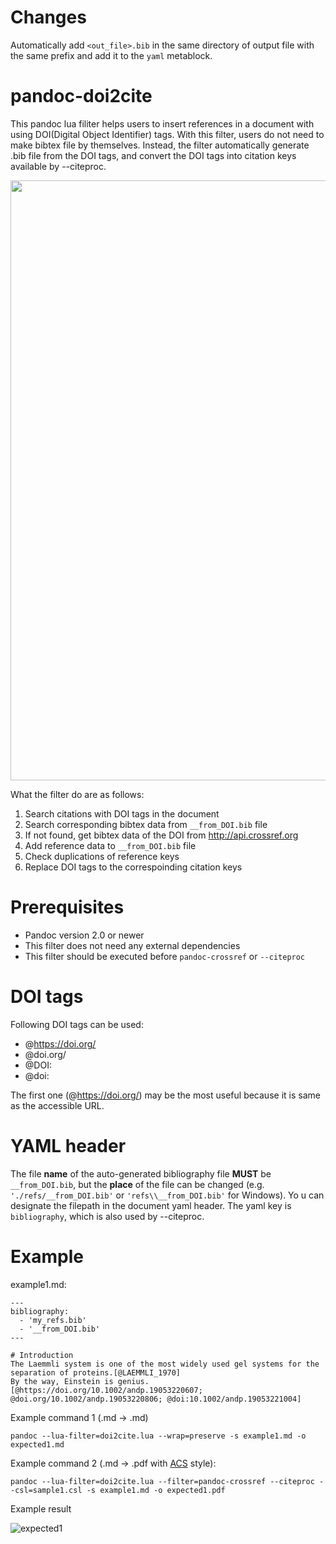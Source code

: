 # Changes

Automatically add `<out_file>.bib` in the same directory of output file with the same prefix and add it to the `yaml` metablock.

# pandoc-doi2cite
This pandoc lua filiter helps users to insert references in a document
with using DOI(Digital Object Identifier) tags. With this filter, users
do not need to make bibtex file by themselves. Instead, the filter
automatically generate .bib file from the DOI tags, and convert the DOI
tags into citation keys available by --citeproc.

<img src="https://user-images.githubusercontent.com/30950088/117561410-87ec5d00-b0d1-11eb-88be-931f3158ec44.png" width="960">

What the filter do are as follows:
1.  Search citations with DOI tags in the document
2.  Search corresponding bibtex data from `__from_DOI.bib` file
3.  If not found, get bibtex data of the DOI from
    http://api.crossref.org
4.  Add reference data to `__from_DOI.bib` file
5.  Check duplications of reference keys
6.  Replace DOI tags to the correspoinding citation keys

# Prerequisites
-   Pandoc version 2.0 or newer
-   This filter does not need any external dependencies
-   This filter should be executed before `pandoc-crossref` or
    `--citeproc`

# DOI tags
Following DOI tags can be used:
-   @https://doi.org/
-   @doi.org/
-   @DOI:
-   @doi:

The first one (@https://doi.org/) may be the most useful because it is
same as the accessible URL.

# YAML header
The file **name** of the auto-generated bibliography file **MUST** be
`__from_DOI.bib`, but the **place** of the file can be changed (e.g. 
`'./refs/__from_DOI.bib'` or `'refs\\__from_DOI.bib'` for Windows). Yo
u can designate the filepath in the document yaml header. The yaml key
 is `bibliography`, which is also used by --citeproc.


# Example

example1.md:

    ---
    bibliography:
      - 'my_refs.bib'
      - '__from_DOI.bib'
    ---

    # Introduction
    The Laemmli system is one of the most widely used gel systems for the separation of proteins.[@LAEMMLI_1970]
    By the way, Einstein is genius.[@https://doi.org/10.1002/andp.19053220607; @doi.org/10.1002/andp.19053220806; @doi:10.1002/andp.19053221004]

Example command 1 (.md -\> .md)

``` {.sh}
pandoc --lua-filter=doi2cite.lua --wrap=preserve -s example1.md -o expected1.md
```

Example command 2 (.md -\> .pdf with
[ACS](https://pubs.acs.org/journal/jacsat) style):

``` {.sh}
pandoc --lua-filter=doi2cite.lua --filter=pandoc-crossref --citeproc --csl=sample1.csl -s example1.md -o expected1.pdf
```

Example result

![expected1](https://user-images.githubusercontent.com/30950088/119964566-4d952200-bfe4-11eb-90d9-ed2366c639e8.png)
